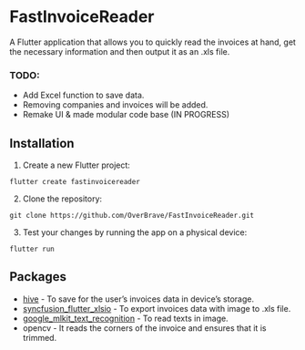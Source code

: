 # FastInvoiceReader

A Flutter application that allows you to quickly read the invoices at hand, get the necessary information and then output it as an .xls file.

### TODO: 
- Add Excel function to save data.
- Removing companies and invoices will be added.
- Remake UI & made modular code base (IN PROGRESS)

## Installation

1. Create a new Flutter project:
```
flutter create fastinvoicereader
```

2. Clone the repository:
```
git clone https://github.com/OverBrave/FastInvoiceReader.git
```

3. Test your changes by running the app on a physical device:
```
flutter run
```

## Packages

- [hive](https://pub.dev/packages/hive) - To save for the user’s invoices data in device’s storage.
- [syncfusion_flutter_xlsio](https://pub.dev/packages/syncfusion_flutter_xlsio) - To export invoices data with image to .xls file.
- [google_mlkit_text_recognition](https://pub.dev/packages/google_mlkit_text_recognition) - To read texts in image.
- opencv - It reads the corners of the invoice and ensures that it is trimmed.
